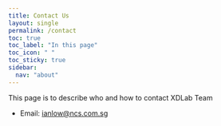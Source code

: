 ```yaml
---
title: Contact Us
layout: single
permalink: /contact
toc: true
toc_label: "In this page"
toc_icon: " "
toc_sticky: true
sidebar:
  nav: "about"
---
```


This page is to describe who and how to contact XDLab Team

* Email: <ianlow@ncs.com.sg>
